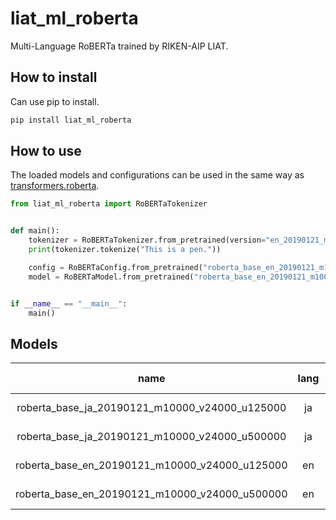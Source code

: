 # liat_ml_roberta
Multi-Language RoBERTa trained by RIKEN-AIP LIAT.  

## How to install

Can use pip to install.

~~~bash
pip install liat_ml_roberta
~~~

## How to use

The loaded models and configurations can be used in the same way as [transformers.roberta](https://huggingface.co/docs/transformers/model_doc/roberta).

~~~python
from liat_ml_roberta import RoBERTaTokenizer


def main():
    tokenizer = RoBERTaTokenizer.from_pretrained(version="en_20190121_m10000_v24000_base")
    print(tokenizer.tokenize("This is a pen."))

    config = RoBERTaConfig.from_pretrained("roberta_base_en_20190121_m10000_v24000_u125000")
    model = RoBERTaModel.from_pretrained("roberta_base_en_20190121_m10000_v24000_u125000", config=config)


if __name__ == "__main__":
    main()
~~~

## Models

|name|lang|size|bpe merges|vocab size|updates|wikipedia version|  
|:---:|:---:|:---:|:---:|:---:|:---:|:---:|  
|roberta_base_ja_20190121_m10000_v24000_u125000|ja|roberta-base|10000|24000|125000|20190121|  
|roberta_base_ja_20190121_m10000_v24000_u500000|ja|roberta-base|10000|24000|500000|20190121|  
|roberta_base_en_20190121_m10000_v24000_u125000|en|roberta-base|10000|24000|125000|20190121|  
|roberta_base_en_20190121_m10000_v24000_u500000|en|roberta-base|10000|24000|500000|20190121|  

